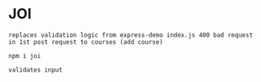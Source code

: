# JOI

    replaces validation logic from express-demo index.js 400 bad request in 1st post request to courses (add course)

    npm i joi

    validates input

